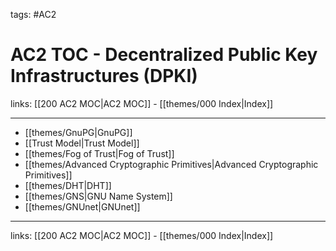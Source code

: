 tags: #AC2

# AC2 TOC - Decentralized Public Key Infrastructures (DPKI)

links: [[200 AC2 MOC|AC2 MOC]] - [[themes/000 Index|Index]]

---

- [[themes/GnuPG|GnuPG]]
- [[Trust Model|Trust Model]]
- [[themes/Fog of Trust|Fog of Trust]]
- [[themes/Advanced Cryptographic Primitives|Advanced Cryptographic Primitives]]
- [[themes/DHT|DHT]]
- [[themes/GNS|GNU Name System]]
- [[themes/GNUnet|GNUnet]]

---
links: [[200 AC2 MOC|AC2 MOC]] - [[themes/000 Index|Index]]